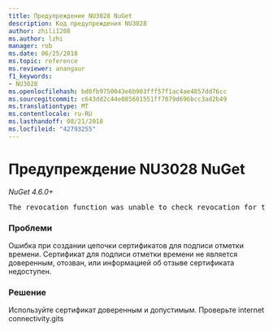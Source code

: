 ```yaml
---
title: Предупреждение NU3028 NuGet
description: Код предупреждения NU3028
author: zhili1208
ms.author: lzhi
manager: rob
ms.date: 06/25/2018
ms.topic: reference
ms.reviewer: anangaur
f1_keywords:
- NU3028
ms.openlocfilehash: bd0fb9750043e6b903fff57f1ac4ae4857dd76cc
ms.sourcegitcommit: c643dd2c44e085601551ff7079d696bcc3ad2b49
ms.translationtype: MT
ms.contentlocale: ru-RU
ms.lasthandoff: 08/21/2018
ms.locfileid: "42793255"
---
```

# <a name="nuget-warning-nu3028"></a>Предупреждение NU3028 NuGet

*NuGet 4.6.0+*

<pre>The revocation function was unable to check revocation for the certificate.</pre>

### <a name="issue"></a>Проблеми
Ошибка при создании цепочки сертификатов для подписи отметки времени. Сертификат для подписи отметки времени не является доверенным, отозван, или информацией об отзыве сертификата недоступен.

### <a name="solution"></a>Решение
Используйте сертификат доверенным и допустимым. Проверьте internet connectivity.gits
